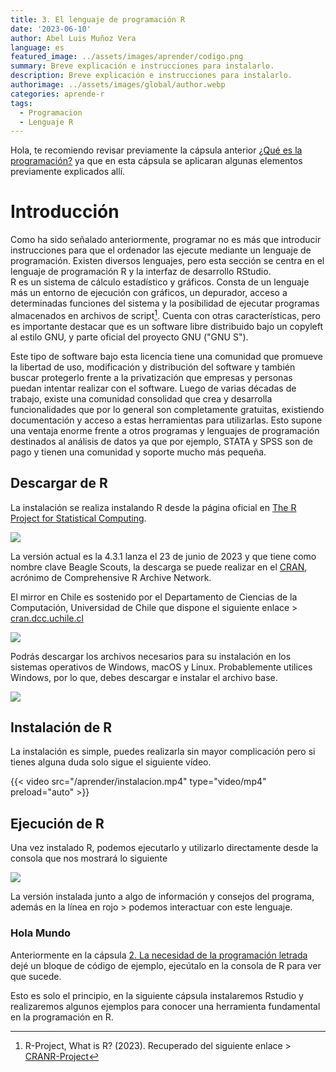 ```yaml
---
title: 3. El lenguaje de programación R
date: '2023-06-10'
author: Abel Luis Muñoz Vera
language: es
featured_image: ../assets/images/aprender/codigo.png
summary: Breve explicación e instrucciones para instalarlo.
description: Breve explicación e instrucciones para instalarlo.
authorimage: ../assets/images/global/author.webp
categories: aprende-r
tags:
  - Programacion
  - Lenguaje R
---
```


Hola, te recomiendo revisar previamente la cápsula anterior [¿Qué es la programación?](https://abeluis.netlify.app/aprender/2023-05-28-que-es-programacion/) ya que en esta cápsula se aplicaran algunas elementos previamente explicados allí.

# Introducción

Como ha sido señalado anteriormente, programar no es más que introducir instrucciones para que el ordenador las ejecute mediante un lenguaje de programación. Existen diversos lenguajes, pero esta sección se centra en el lenguaje de programación R y la interfaz de desarrollo RStudio.\
R es un sistema de cálculo estadístico y gráficos. Consta de un lenguaje más un entorno de ejecución con gráficos, un depurador, acceso a determinadas funciones del sistema y la posibilidad de ejecutar programas almacenados en archivos de script[^1]. Cuenta con otras características, pero es importante destacar que es un software libre distribuido bajo un copyleft al estilo GNU, y parte oficial del proyecto GNU ("GNU S").

[^1]: R-Project, What is R? (2023). Recuperado del siguiente enlace \> [CRANR-Project](https://cran.r-project.org/index.html)

Este tipo de software bajo esta licencia tiene una comunidad que promueve la libertad de uso, modificación y distribución del software y también buscar protegerlo frente a la privatización que empresas y personas puedan intentar realizar con el software. Luego de varias décadas de trabajo, existe una comunidad consolidad que crea y desarrolla funcionalidades que por lo general son completamente gratuitas, existiendo documentación y acceso a estas herramientas para utilizarlas. Esto supone una ventaja enorme frente a otros programas y lenguajes de programación destinados al análisis de datos ya que por ejemplo, STATA y SPSS son de pago y tienen una comunidad y soporte mucho más pequeña.

## Descargar de R

La instalación se realiza instalando R desde la página oficial en [The R Project for Statistical Computing](https://www.r-project.org/).

![](images/Screenshot1.png)

La versión actual es la 4.3.1 lanza el 23 de junio de 2023 y que tiene como nombre clave Beagle Scouts, la descarga se puede realizar en el [CRAN](https://cran.r-project.org/mirrors.html), acrónimo de Comprehensive R Archive Network.

El mirror en Chile es sostenido por el Departamento de Ciencias de la Computación, Universidad de Chile que dispone el siguiente enlace \> [cran.dcc.uchile.cl](https://cran.dcc.uchile.cl/)

![](images/Screenshot2-01.png)

Podrás descargar los archivos necesarios para su instalación en los sistemas operativos de Windows, macOS y Linux. Probablemente utilices Windows, por lo que, debes descargar e instalar el archivo base.

![](images/Screenshot3.png)

## Instalación de R

La instalación es simple, puedes realizarla sin mayor complicación pero si tienes alguna duda solo sigue el siguiente vídeo.

{{< video src="/aprender/instalacion.mp4" type="video/mp4" preload="auto" >}}

## Ejecución de R

Una vez instalado R, podemos ejecutarlo y utilizarlo directamente desde la consola que nos mostrará lo siguiente

![](images/Screenshot4.png)

La versión instalada junto a algo de información y consejos del programa, además en la línea en rojo \> podemos interactuar con este lenguaje.

### Hola Mundo

Anteriormente en la cápsula [2. La necesidad de la programación letrada](https://abeluis.netlify.app/aprender/programacion-letrada/) dejé un bloque de código de ejemplo, ejecútalo en la consola de R para ver que sucede.

Esto es solo el principio, en la siguiente cápsula instalaremos Rstudio y realizaremos algunos ejemplos para conocer una herramienta fundamental en la programación en R.
